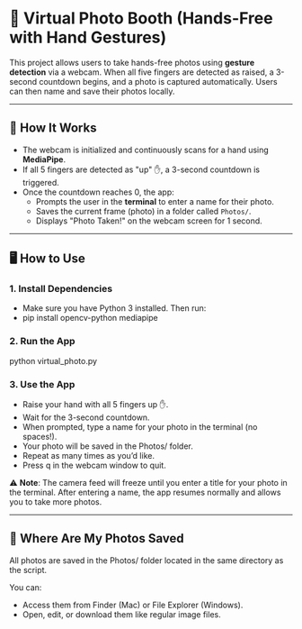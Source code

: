 # 📸 Virtual Photo Booth (Hands-Free with Hand Gestures)

This project allows users to take hands-free photos using **gesture detection** via a webcam. When all five fingers are detected as raised, a 3-second countdown begins, and a photo is captured automatically. Users can then name and save their photos locally.

---

## 🚀 How It Works

- The webcam is initialized and continuously scans for a hand using **MediaPipe**.
- If all 5 fingers are detected as "up" ✋, a 3-second countdown is triggered.
- Once the countdown reaches 0, the app:
  - Prompts the user in the **terminal** to enter a name for their photo.
  - Saves the current frame (photo) in a folder called `Photos/`.
  - Displays "Photo Taken!" on the webcam screen for 1 second.

---

## 🖥️ How to Use

### 1. Install Dependencies

- Make sure you have Python 3 installed. Then run:
-   pip install opencv-python mediapipe

### 2. Run the App

python virtual_photo.py

### 3. Use the App

- Raise your hand with all 5 fingers up ✋.
- Wait for the 3-second countdown.
- When prompted, type a name for your photo in the terminal (no spaces!).
- Your photo will be saved in the Photos/ folder.
- Repeat as many times as you’d like.
- Press q in the webcam window to quit.

⚠️ **Note**: The camera feed will freeze until you enter a title for your photo in the terminal. After entering a name, the app resumes normally and allows you to take more photos.

---

## 📁 Where Are My Photos Saved

All photos are saved in the Photos/ folder located in the same directory as the script.

You can:
- Access them from Finder (Mac) or File Explorer (Windows).
- Open, edit, or download them like regular image files.
